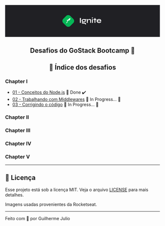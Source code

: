 <img alt="Ignite" src=".github/Ignite_background.png" />

<h2 align="center">
  Desafios do GoStack Bootcamp 🚀
</h2>

<h2 align="center"> 
  📜 Índice dos desafios 
</h2>

### Chapter I
  
- [01 - Conceitos do Node.js]() 🚀 Done :heavy_check_mark:
- [02 - Trabalhando com Middlewares]() :construction: In Progress... :construction:
- [03 - Corrigindo o código]() :construction: In Progress... :construction:

### Chapter II


### Chapter III


### Chapter IV


### Chapter V


--- 


## :memo: Licença

Esse projeto está sob a licença MIT. Veja o arquivo [LICENSE](LICENSE) para mais detalhes.

Imagens usadas provenientes da Rocketseat.

---

Feito com 💜 por Guilherme Julio
